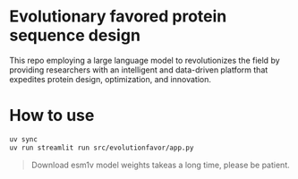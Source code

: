 # Evolutionary favored protein sequence design

This repo employing a large language model to revolutionizes the field by providing researchers with an intelligent and data-driven platform that expedites protein design, optimization, and innovation.

# How to use

```bash
uv sync
uv run streamlit run src/evolutionfavor/app.py
```
> Download esm1v model weights takeas a long time, please be patient.
